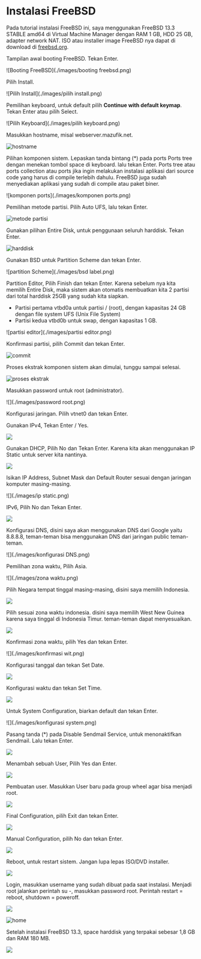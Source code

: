 # Instalasi FreeBSD

Pada tutorial instalasi FreeBSD ini, saya menggunakan FreeBSD 13.3 STABLE amd64 di Virtual Machine Manager dengan RAM 1 GB, HDD 25 GB, adapter network NAT. ISO atau installer image FreeBSD nya dapat di download di [freebsd.org](https://download.freebsd.org/snapshots/amd64/amd64/ISO-IMAGES/13.3/).

Tampilan awal booting FreeBSD.
Tekan Enter.

![Booting FreeBSD](./images/booting freebsd.png)

Pilih Install.

![Pilih Install](./images/pilih install.png)

Pemilihan keyboard, untuk default pilih **Continue with default keymap**.
Tekan Enter atau pilih Select.

![Pilih Keyboard](./images/pilih keyboard.png)

Masukkan hostname, misal webserver.mazufik.net.

![hostname](./images/hosname.png)

Pilihan komponen sistem.
Lepaskan tanda bintang (\*) pada ports Ports tree dengan menekan tombol space di keyboard. lalu tekan Enter.
Ports tree atau ports collection atau ports jika ingin melakukan instalasi aplikasi dari source code yang harus di compile terlebih dahulu. FreeBSD juga sudah menyediakan aplikasi yang sudah di compile atau paket biner.

![komponen ports](./images/komponen ports.png)

Pemilihan metode partisi.
Pilih Auto UFS, lalu tekan Enter.

![metode partisi](./images/partisi.png)

Gunakan pilihan Entire Disk, untuk penggunaan seluruh harddisk.
Tekan Enter.

![harddisk](./images/disk.png)

Gunakan BSD untuk Partition Scheme dan tekan Enter.

![partition Scheme](./images/bsd label.png)

Partition Editor, Pilih Finish dan tekan Enter.
Karena sebelum nya kita memilih Entire Disk, maka sistem akan otomatis membuatkan kita 2 partisi dari total harddisk 25GB yang sudah kita siapkan.

- Partisi pertama vtbd0a untuk partisi / (root), dengan kapasitas 24 GB dengan
  file system UFS (Unix File System)
- Partisi kedua vtbd0b untuk swap, dengan kapasitas 1 GB.

![partisi editor](./images/partisi editor.png)

Konfirmasi partisi, pilih Commit dan tekan Enter.

![commit](./images/commit.png)

Proses ekstrak komponen sistem akan dimulai, tunggu sampai selesai.

![proses ekstrak](./images/ekstrak.png)

Masukkan password untuk root (administrator).

![](./images/password root.png)

Konfigurasi jaringan. Pilih vtnet0 dan tekan Enter.

Gunakan IPv4, Tekan Enter / Yes.

![](./images/ipv4.png)

Gunakan DHCP, Pilih No dan Tekan Enter.
Karena kita akan menggunakan IP Static untuk server kita nantinya.

![](./images/dhcp.png)

Isikan IP Address, Subnet Mask dan Default Router sesuai dengan jaringan komputer masing-masing.

![](./images/ip static.png)

IPv6, Pilih No dan Tekan Enter.

![](./images/ipv6.png)

Konfigurasi DNS, disini saya akan menggunakan DNS dari Google yaitu 8.8.8.8, teman-teman bisa menggunakan DNS dari jaringan public teman-teman.

![](./images/konfigurasi DNS.png)

Pemilihan zona waktu, Pilih Asia.

![](./images/zona waktu.png)

Pilih Negara tempat tinggal masing-masing, disini saya memilih Indonesia.

![](./images/country.png)

Pilih sesuai zona waktu indonesia. disini saya memilih West New Guinea karena saya tinggal di Indonesia Timur. teman-teman dapat menyesuaikan.

![](./images/wit.png)

Konfirmasi zona waktu, pilih Yes dan tekan Enter.

![](./images/konfirmasi wit.png)

Konfigurasi tanggal dan tekan Set Date.

![](./images/date.png)

Konfigurasi waktu dan tekan Set Time.

![](./images/time.png)

Untuk System Configuration, biarkan default dan tekan Enter.

![](./images/konfigurasi system.png)

Pasang tanda (\*) pada Disable Sendmail Service, untuk menonaktifkan Sendmail. Lalu tekan Enter.

![](./images/hard.png)

Menambah sebuah User, Pilih Yes dan Enter.

![](./images/adduser.png)

Pembuatan user.
Masukkan User baru pada group wheel agar bisa menjadi root.

![](./images/userbaru.png)

Final Configuration, pilih Exit dan tekan Enter.

![](./images/final.png)

Manual Configuration, pilih No dan tekan Enter.

![](./images/manualkon.png)

Reboot, untuk restart sistem.
Jangan lupa lepas ISO/DVD installer.

![](./images/reboot.png)

Login, masukkan username yang sudah dibuat pada saat instalasi.
Menjadi root jalankan perintah su -, masukkan password root.
Perintah restart = reboot, shutdown = poweroff.

![](./images/login.png)

![home](./images/home.png)

Setelah instalasi FreeBSD 13.3, space harddisk yang terpakai sebesar 1,8 GB dan RAM 180 MB.

![](./images/hdd.png)
